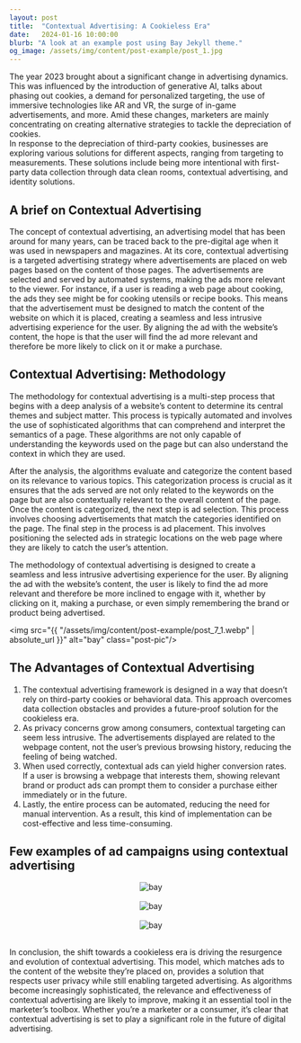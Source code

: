 ```yaml
---
layout: post
title:  "Contextual Advertising: A Cookieless Era"
date:   2024-01-16 10:00:00
blurb: "A look at an example post using Bay Jekyll theme."
og_image: /assets/img/content/post-example/post_1.jpg
---
```


<!-- <img src="{{ "/assets/img/content/post-example/post_7.jpg" | absolute_url }}" alt="bay" class="post-pic"/> -->

<p>
The year 2023 brought about a significant change in advertising dynamics. This was influenced by the introduction of generative AI, talks about phasing out cookies, a demand for personalized targeting, the use of immersive technologies like AR and VR, the surge of in-game advertisements, and more. Amid these changes, marketers are mainly concentrating on creating alternative strategies to tackle the depreciation of cookies.
<br />
In response to the depreciation of third-party cookies, businesses are exploring various solutions for different aspects, ranging from targeting to measurements. These solutions include being more intentional with first-party data collection through data clean rooms, contextual advertising, and identity solutions.
</p>

<h2>A brief on Contextual Advertising</h2>
<p>
The concept of contextual advertising, an advertising model that has been around for many years, can be traced back to the pre-digital age when it was used in newspapers and magazines. At its core, contextual advertising is a targeted advertising strategy where advertisements are placed on web pages based on the content of those pages. The advertisements are selected and served by automated systems, making the ads more relevant to the viewer. For instance, if a user is reading a web page about cooking, the ads they see might be for cooking utensils or recipe books. This means that the advertisement must be designed to match the content of the website on which it is placed, creating a seamless and less intrusive advertising experience for the user. By aligning the ad with the website’s content, the hope is that the user will find the ad more relevant and therefore be more likely to click on it or make a purchase.
</p>

<h2>Contextual Advertising: Methodology</h2>
<p>The methodology for contextual advertising is a multi-step process that begins with a deep analysis of a website’s content to determine its central themes and subject matter. This process is typically automated and involves the use of sophisticated algorithms that can comprehend and interpret the semantics of a page. These algorithms are not only capable of understanding the keywords used on the page but can also understand the context in which they are used.</p>
<p>After the analysis, the algorithms evaluate and categorize the content based on its relevance to various topics. This categorization process is crucial as it ensures that the ads served are not only related to the keywords on the page but are also contextually relevant to the overall content of the page. Once the content is categorized, the next step is ad selection. This process involves choosing advertisements that match the categories identified on the page. The final step in the process is ad placement. This involves positioning the selected ads in strategic locations on the web page where they are likely to catch the user’s attention.</p>
<p>The methodology of contextual advertising is designed to create a seamless and less intrusive advertising experience for the user. By aligning the ad with the website’s content, the user is likely to find the ad more relevant and therefore be more inclined to engage with it, whether by clicking on it, making a purchase, or even simply remembering the brand or product being advertised.</p>

<img src="{{ "/assets/img/content/post-example/post_7_1.webp" | absolute_url }}" alt="bay" class="post-pic"/>

<h2>The Advantages of Contextual Advertising</h2>

<ol>
<li>The contextual advertising framework is designed in a way that doesn’t rely on third-party cookies or behavioral data. This approach overcomes data collection obstacles and provides a future-proof solution for the cookieless era.</li>
<li>As privacy concerns grow among consumers, contextual targeting can seem less intrusive. The advertisements displayed are related to the webpage content, not the user’s previous browsing history, reducing the feeling of being watched.</li>
<li>When used correctly, contextual ads can yield higher conversion rates. If a user is browsing a webpage that interests them, showing relevant brand or product ads can prompt them to consider a purchase either immediately or in the future.</li>
<li>Lastly, the entire process can be automated, reducing the need for manual intervention. As a result, this kind of implementation can be cost-effective and less time-consuming.</li>
</ol>

<h2>Few examples of ad campaigns using contextual advertising</h2>

<center><img src="{{ "/assets/img/content/post-example/post_7_2.webp" | absolute_url }}" alt="bay" class="post-pic"/></center><br />
<center><img src="{{ "/assets/img/content/post-example/post_7_3.webp" | absolute_url }}" alt="bay" class="post-pic"/></center><br />
<center><img src="{{ "/assets/img/content/post-example/post_7_4.webp" | absolute_url }}" alt="bay" class="post-pic"/></center><br />

<p>In conclusion, the shift towards a cookieless era is driving the resurgence and evolution of contextual advertising. This model, which matches ads to the content of the website they’re placed on, provides a solution that respects user privacy while still enabling targeted advertising. As algorithms become increasingly sophisticated, the relevance and effectiveness of contextual advertising are likely to improve, making it an essential tool in the marketer’s toolbox. Whether you’re a marketer or a consumer, it’s clear that contextual advertising is set to play a significant role in the future of digital advertising.</p>
